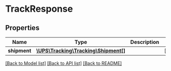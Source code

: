 # TrackResponse

## Properties
Name | Type | Description | Notes
------------ | ------------- | ------------- | -------------
**shipment** | [**\UPS\Tracking\Tracking\Shipment[]**](Shipment.md) |  | [optional] 

[[Back to Model list]](../../README.md#documentation-for-models) [[Back to API list]](../../README.md#documentation-for-api-endpoints) [[Back to README]](../../README.md)

